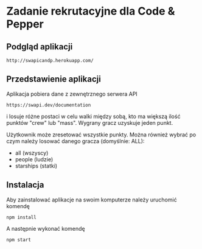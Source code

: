 # Zadanie rekrutacyjne dla Code & Pepper

## Podgląd aplikacji

```text
http://swapicandp.herokuapp.com/
```

## Przedstawienie aplikacji

Aplikacja pobiera dane z zewnętrznego serwera API
```text
https://swapi.dev/documentation
```
i losuje różne postaci w celu walki między sobą, kto ma większą ilość punktów "crew" lub "mass".
Wygrany gracz uzyskuje jeden punkt. 

Użytkownik może zresetować wszystkie punkty. Można również wybrać
po czym należy losować danego gracza (domyślnie: ALL):
* all (wszyscy)
* people (ludzie)
* starships (statki)

## Instalacja
Aby zainstalować aplikacje na swoim komputerze należy
uruchomić komendę

```text
npm install
```

A następnie wykonać komendę

```text
npm start
```
